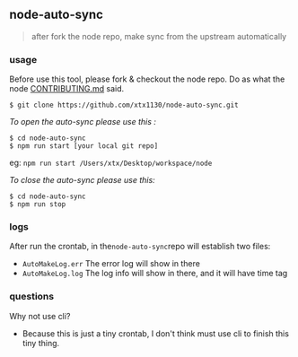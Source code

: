 ## node-auto-sync
>after fork the node repo, make sync from the upstream automatically

### usage

Before use this tool, please fork & checkout the node repo. Do as what the node [CONTRIBUTING.md](https://github.com/nodejs/node/blob/master/CONTRIBUTING.md#setting-up-your-local-environment) said.
```shell
$ git clone https://github.com/xtx1130/node-auto-sync.git
```
*To open the auto-sync please use this :*
```shell
$ cd node-auto-sync
$ npm run start [your local git repo]
```
eg: `npm run start /Users/xtx/Desktop/workspace/node`

*To close the auto-sync please use this:*
```shell
$ cd node-auto-sync
$ npm run stop
```

### logs
After run the crontab, in the`node-auto-sync`repo will establish two files:
- `AutoMakeLog.err` The error log will show in there
- `AutoMakeLog.log` The log info will show in there, and it will have time tag

### questions
Why not use cli?  
- Because this is just a tiny crontab, I don't think must use cli to finish this tiny thing.